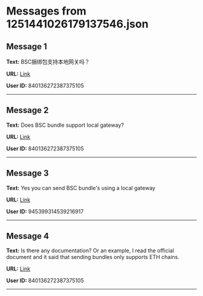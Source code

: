 # Messages from 1251441026179137546.json

## Message 1

**Text:** BSC捆绑包支持本地网关吗？

**URL:** [Link](https://discord.com/channels/638409433860407300/638411171233398824/1251441026179137546)

**User ID:** 840136272387375105

---

## Message 2

**Text:** Does BSC bundle support local gateway?

**URL:** [Link](https://discord.com/channels/638409433860407300/638411171233398824/1251441106449596486)

**User ID:** 840136272387375105

---

## Message 3

**Text:** Yes you can send BSC bundle's using a local gateway

**URL:** [Link](https://discord.com/channels/638409433860407300/638411171233398824/1251547678710566964)

**User ID:** 945399314539216917

---

## Message 4

**Text:** Is there any documentation? Or an example, I read the official document and it said that sending bundles only supports ETH chains.

**URL:** [Link](https://discord.com/channels/638409433860407300/638411171233398824/1251548056260972554)

**User ID:** 840136272387375105

---

